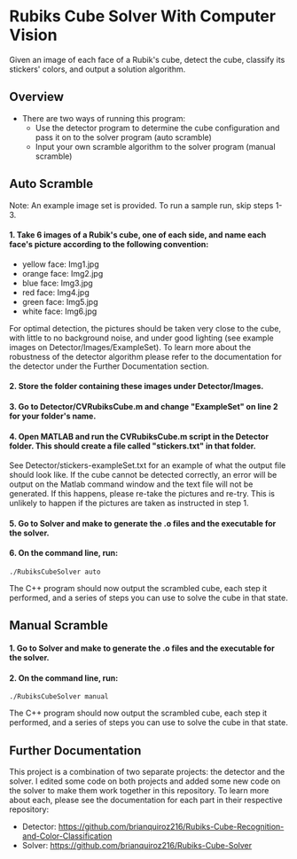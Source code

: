 # Rubiks Cube Solver With Computer Vision
Given an image of each face of a Rubik's cube, detect the cube, classify its stickers' colors, and output a solution algorithm.

## Overview
- There are two ways of running this program:
    - Use the detector program to determine the cube configuration and pass it on to the solver program (auto scramble)
    - Input your own scramble algorithm to the solver program (manual scramble)

## Auto Scramble
Note: An example image set is provided. To run a sample run, skip steps 1-3.

#### 1. Take 6 images of a Rubik's cube, one of each side, and name each face's picture according to the following convention:
- yellow face: Img1.jpg
- orange face: Img2.jpg
- blue face: Img3.jpg
- red face: Img4.jpg
- green face: Img5.jpg
- white face: Img6.jpg  

For optimal detection, the pictures should be taken very close to the cube, with little to no background noise, and under good lighting (see example images on Detector/Images/ExampleSet). To learn more about the robustness of the detector algorithm please refer to the documentation for the detector under the Further Documentation section.

#### 2. Store the folder containing these images under Detector/Images.

#### 3. Go to Detector/CVRubiksCube.m and change "ExampleSet" on line 2 for your folder's name.

#### 4. Open MATLAB and run the CVRubiksCube.m script in the Detector folder. This should create a file called "stickers.txt" in that folder.  
See Detector/stickers-exampleSet.txt for an example of what the output file should look like. If the cube cannot be detected correctly, an error will be output on the Matlab command window and the text file will not be generated. If this happens, please re-take the pictures and re-try. This is unlikely to happen if the pictures are taken as instructed in step 1.

#### 5. Go to Solver and make to generate the .o files and the executable for the solver.

#### 6. On the command line, run:
`./RubiksCubeSolver auto`  
    
The C++ program should now output the scrambled cube, each step it performed, and a series of steps you can use to solve the cube in that state.
 
## Manual Scramble
#### 1. Go to Solver and make to generate the .o files and the executable for the solver.
#### 2. On the command line, run:
`./RubiksCubeSolver manual`  
    
The C++ program should now output the scrambled cube, each step it performed, and a series of steps you can use to solve the cube in that state.
    
## Further Documentation
This project is a combination of two separate projects: the detector and the solver. I edited some code on both projects and added some new code on the solver to make them work together in this repository.
To learn more about each, please see the documentation for each part in their respective repository:
- Detector: https://github.com/brianquiroz216/Rubiks-Cube-Recognition-and-Color-Classification
- Solver: https://github.com/brianquiroz216/Rubiks-Cube-Solver


